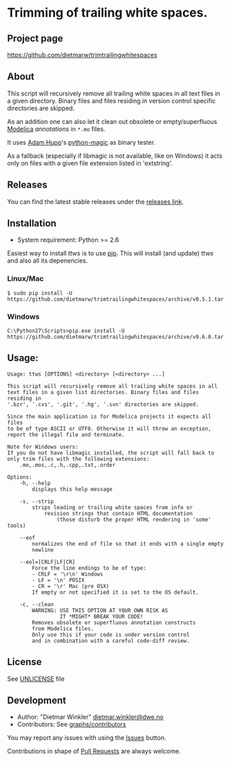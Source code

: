 # Trimming of trailing white spaces.

## Project page
https://github.com/dietmarw/trimtrailingwhitespaces

## About
This script will recursively remove all trailing white spaces in all
text files in a given directory. Binary files and files residing in
version control specific directories are skipped.

As an addition one can also let it clean out obsolete or empty/superfluous
[Modelica](https://modelica.org) *annotations* in  `*.mo` files.

It uses [Adam Hupp](http://hupp.org/adam)'s
[python-magic](https://github.com/ahupp/python-magic) as binary tester.


As a fallback (especially if libmagic is not available, like on Windows)
it acts only on files with a given file extension listed in 'extstring'.

## Releases
You can find the latest stable releases under the
[releases link](../../releases).

## Installation
 * System requirement: Python >= 2.6

Easiest way to install *ttws* is to use [pip](http://www.pip-installer.org).
This will install (and update) *ttws* and also all its depenencies.

### Linux/Mac

    $ sudo pip install -U https://github.com/dietmarw/trimtrailingwhitespaces/archive/v0.5.1.tar.gz

### Windows

    C:\Python27\Scripts>pip.exe install -U https://github.com/dietmarw/trimtrailingwhitespaces/archive/v0.6.0.tar.gz

## Usage:

    Usage: ttws [OPTIONS] <directory> [<directory> ...]

    This script will recursively remove all trailing white spaces in all
    text files in a given list directories. Binary files and files residing in
    '.bzr', '.cvs', '.git', '.hg', '.svn' directories are skipped.

    Since the main application is for Modelica projects it expects all files
    to be of type ASCII or UTF8. Otherwise it will throw an exception,
    report the illegal file and terminate.

    Note for Windows users:
    If you do not have libmagic installed, the script will fall back to
    only trim files with the following extensions:
        .mo,.mos,.c,.h,.cpp,.txt,.order

    Options:
        -h, --help
            displays this help message

        -s, --strip
            strips leading or trailing white spaces from info or
                revision strings that contain HTML documentation
                    (those disturb the proper HTML rendering in 'some' tools)
					
        --eof
            normalizes the end of file so that it ends with a single empty 
			newline

        --eol=[CRLF|LF|CR]
            Force the line endings to be of type:
            - CRLF = '\r\n' Windows
            - LF = '\n' POSIX
            - CR = '\r' Mac (pre OSX)
            If empty or not specified it is set to the OS default.

        -c, --clean
            WARNING: USE THIS OPTION AT YOUR OWN RISK AS
                     IT *MIGHT* BREAK YOUR CODE!
            Removes obsolete or superfluous annotation constructs
            from Modelica files.
            Only use this if your code is under version control
            and in combination with a careful code-diff review.


## License
See [UNLICENSE](UNLICENSE) file

## Development
 * Author: "Dietmar Winkler" <dietmar.winkler@dwe.no>
 * Contributors: See [graphs/contributors](../../graphs/contributors)

You may report any issues with using the [Issues](../../issues) button.

Contributions in shape of [Pull Requests](../../pulls) are always welcome.
